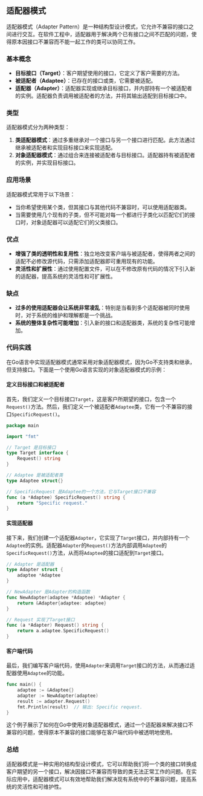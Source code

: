 ## 适配器模式

适配器模式（Adapter Pattern）是一种结构型设计模式，它允许不兼容的接口之间进行交互。在软件工程中，适配器用于解决两个已有接口之间不匹配的问题，使得原本因接口不兼容而不能一起工作的类可以协同工作。

### 基本概念
- **目标接口（Target）**：客户期望使用的接口，它定义了客户需要的方法。
- **被适配者（Adaptee）**：已存在的接口或类，它需要被适配。
- **适配器（Adapter）**：适配器实现或继承目标接口，并内部持有一个被适配者的实例。适配器负责调用被适配者的方法，并将其输出适配到目标接口中。

### 类型
适配器模式分为两种类型：
1. **类适配器模式**：通过多重继承对一个接口与另一个接口进行匹配。此方法通过继承被适配者和实现目标接口来实现适配。
2. **对象适配器模式**：通过组合来连接被适配者与目标接口。适配器持有被适配者的实例，并实现目标接口。

### 应用场景
适配器模式常用于以下场景：
- 当你希望使用某个类，但其接口与其他代码不兼容时，可以使用适配器类。
- 当需要使用几个现有的子类，但不可能对每一个都进行子类化以匹配它们的接口时，对象适配器可以适配它们的父类接口。

### 优点
- **增强了类的透明性和复用性**：独立地改变客户端与被适配者，使得两者之间的适配不必修改源代码，只需添加适配器即可重用现有的功能。
- **灵活性和扩展性**：通过使用配置文件，可以在不修改原有代码的情况下引入新的适配器，提高系统的灵活性和可扩展性。

### 缺点
- **过多的使用适配器会让系统非常凌乱**：特别是当看到多个适配器被同时使用时，对于系统的维护和理解都是一个挑战。
- **系统的整体复杂性可能增加**：引入新的接口和适配器类，系统的复杂性可能增加。

### 代码实践
在Go语言中实现适配器模式通常采用对象适配器模式，因为Go不支持类和继承，但支持接口。下面是一个使用Go语言实现的对象适配器模式的示例：

####  定义目标接口和被适配者

首先，我们定义一个目标接口`Target`，这是客户所期望的接口，包含一个`Request()`方法。然后，我们定义一个被适配者`Adaptee`类，它有一个不兼容的接口`SpecificRequest()`。

```go
package main

import "fmt"

// Target 是目标接口
type Target interface {
	Request() string
}

// Adaptee 是被适配者类
type Adaptee struct{}

// SpecificRequest 是Adaptee的一个方法，它与Target接口不兼容
func (a *Adaptee) SpecificRequest() string {
	return "Specific request."
}
```

#### 实现适配器

接下来，我们创建一个适配器`Adapter`，它实现了`Target`接口，并内部持有一个`Adaptee`的实例。适配器`Adapter`的`Request()`方法内部调用`Adaptee`的`SpecificRequest()`方法，从而将`Adaptee`的接口适配到`Target`接口。

```go
// Adapter 是适配器
type Adapter struct {
	adaptee *Adaptee
}

// NewAdapter 是Adapter的构造函数
func NewAdapter(adaptee *Adaptee) *Adapter {
	return &Adapter{adaptee: adaptee}
}

// Request 实现了Target接口
func (a *Adapter) Request() string {
	return a.adaptee.SpecificRequest()
}
```

#### 客户端代码

最后，我们编写客户端代码，使用`Adapter`来调用`Target`接口的方法，从而通过适配器使用`Adaptee`的功能。

```go
func main() {
	adaptee := &Adaptee{}
	adapter := NewAdapter(adaptee)
	result := adapter.Request()
	fmt.Println(result)  // 输出: Specific request.
}
```

这个例子展示了如何在Go中使用对象适配器模式，通过一个适配器来解决接口不兼容的问题，使得原本不兼容的接口能够在客户端代码中被透明地使用。

### 总结
适配器模式是一种实用的结构型设计模式，它可以帮助我们将一个类的接口转换成客户期望的另一个接口，解决因接口不兼容而导致的类无法正常工作的问题。在实际应用中，适配器模式可以有效地帮助我们解决现有系统中的不兼容问题，提高系统的灵活性和可维护性。